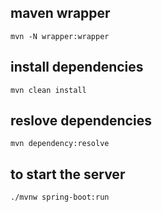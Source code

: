 ## maven wrapper
`mvn -N wrapper:wrapper`
## install dependencies 
`mvn clean install`
## reslove dependencies 
`mvn dependency:resolve`
## to start the server
`./mvnw spring-boot:run`
